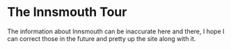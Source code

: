 The Innsmouth Tour
==================

The information about Innsmouth can be inaccurate here and there, I hope I can correct those in the future and pretty up the site along with it.
